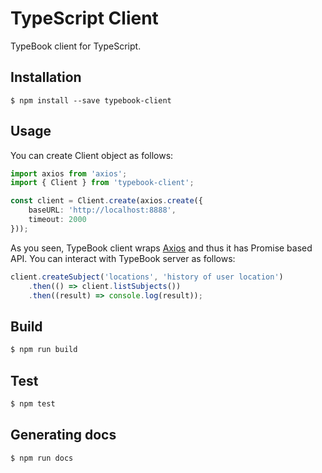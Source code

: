 
# TypeScript Client

TypeBook client for TypeScript.

## Installation

```npm
$ npm install --save typebook-client
```

## Usage

You can create Client object as follows:

```typescript
import axios from 'axios';
import { Client } from 'typebook-client';

const client = Client.create(axios.create({
    baseURL: 'http://localhost:8888',
    timeout: 2000
}));
```

As you seen, TypeBook client wraps [Axios](https://github.com/axios/axios) and thus it has Promise based API.
You can interact with TypeBook server as follows:

```typescript
client.createSubject('locations', 'history of user location')
    .then(() => client.listSubjects())
    .then((result) => console.log(result));
```

## Build 

```bash
$ npm run build
```

## Test

```bash
$ npm test
```

## Generating docs

```bash
$ npm run docs
```